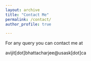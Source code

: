 ```yaml
---
layout: archive
title: "Contact Me"
permalink: /contact/
author_profile: true

---
```

For any query you can contact me at


avijit[dot]bhattacharjee@usask[dot]ca
